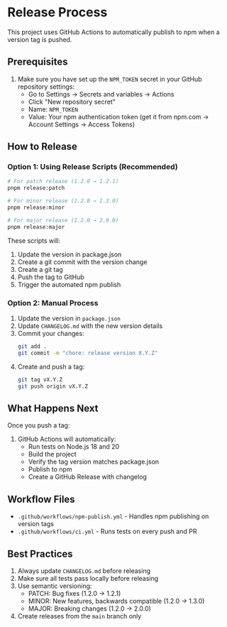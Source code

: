 # Release Process

This project uses GitHub Actions to automatically publish to npm when a version tag is pushed.

## Prerequisites

1. Make sure you have set up the `NPM_TOKEN` secret in your GitHub repository settings:
   - Go to Settings → Secrets and variables → Actions
   - Click "New repository secret"
   - Name: `NPM_TOKEN`
   - Value: Your npm authentication token (get it from npm.com → Account Settings → Access Tokens)

## How to Release

### Option 1: Using Release Scripts (Recommended)

```bash
# For patch release (1.2.0 → 1.2.1)
pnpm release:patch

# For minor release (1.2.0 → 1.3.0)
pnpm release:minor

# For major release (1.2.0 → 2.0.0)
pnpm release:major
```

These scripts will:
1. Update the version in package.json
2. Create a git commit with the version change
3. Create a git tag
4. Push the tag to GitHub
5. Trigger the automated npm publish

### Option 2: Manual Process

1. Update the version in `package.json`
2. Update `CHANGELOG.md` with the new version details
3. Commit your changes:
   ```bash
   git add .
   git commit -m "chore: release version X.Y.Z"
   ```
4. Create and push a tag:
   ```bash
   git tag vX.Y.Z
   git push origin vX.Y.Z
   ```

## What Happens Next

Once you push a tag:
1. GitHub Actions will automatically:
   - Run tests on Node.js 18 and 20
   - Build the project
   - Verify the tag version matches package.json
   - Publish to npm
   - Create a GitHub Release with changelog

## Workflow Files

- `.github/workflows/npm-publish.yml` - Handles npm publishing on version tags
- `.github/workflows/ci.yml` - Runs tests on every push and PR

## Best Practices

1. Always update `CHANGELOG.md` before releasing
2. Make sure all tests pass locally before releasing
3. Use semantic versioning:
   - PATCH: Bug fixes (1.2.0 → 1.2.1)
   - MINOR: New features, backwards compatible (1.2.0 → 1.3.0)
   - MAJOR: Breaking changes (1.2.0 → 2.0.0)
4. Create releases from the `main` branch only